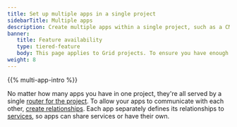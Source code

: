 ```yaml
---
title: Set up multiple apps in a single project
sidebarTitle: Multiple apps
description: Create multiple apps within a single project, such as a CMS backend connected to a frontend to display it.
banner:
   title: Feature availability
   type: tiered-feature
   body: This page applies to Grid projects. To ensure you have enough resources to support multiple apps, you need at least a [{{< partial "plans/multiapp-plan-name" >}} plan](/administration/pricing/_index.md#multiple-apps-in-a-single-project). To set up multiple apps on {{% names/dedicated-gen-2 %}} environments, [contact Sales](https://platform.sh/contact/).
weight: 8
---
```


{{% multi-app-intro %}}

No matter how many apps you have in one project, they're all served by a single [router for the project](/create-apps/multi-app/routes.md).
To allow your apps to communicate with each other, [create relationships](/create-apps/multi-app/relationships.md).
Each app separately defines its relationships to [services](/add-services/_index.md),
so apps can share services or have their own.
